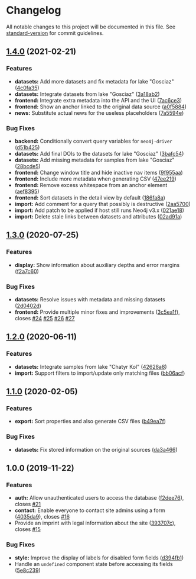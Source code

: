 # Changelog

All notable changes to this project will be documented in this file. See [standard-version](https://github.com/conventional-changelog/standard-version) for commit guidelines.

## [1.4.0](https://github.com/nether-cat/nether-db/compare/v1.3.0...v1.4.0) (2021-02-21)


### Features

* **datasets:** Add more datasets and fix metadata for lake "Gosciaz" ([4c0fa35](https://github.com/nether-cat/nether-db/commit/4c0fa35ee431352cc315955c8532b68583b2ca15))
* **datasets:** Integrate datasets from lake "Gosciaz" ([3a18ab2](https://github.com/nether-cat/nether-db/commit/3a18ab276167d2c65a8657f44a61f75c4329c36c))
* **frontend:** Integrate extra metadata into the API and the UI ([7ac6ce3](https://github.com/nether-cat/nether-db/commit/7ac6ce33842b672f282e82aeca5ce53ce43add64))
* **frontend:** Show an anchor linked to the original data source ([a0f5884](https://github.com/nether-cat/nether-db/commit/a0f58845546197c6d632178e75df058122aa45aa))
* **news:** Substitute actual news for the useless placeholders ([7a5594e](https://github.com/nether-cat/nether-db/commit/7a5594ea040fc5ae9908867c2717b626231f60ab))


### Bug Fixes

* **backend:** Conditionally convert query variables for `neo4j-driver` ([d51b425](https://github.com/nether-cat/nether-db/commit/d51b425719ab5ca83e74eeead4e9918cefafa149))
* **datasets:** Add final DOIs to the datasets for lake "Gosciaz" ([3bafc54](https://github.com/nether-cat/nether-db/commit/3bafc5480c1c3c505d9c90f64b4ad50bd14d8fdd))
* **datasets:** Add missing metadata for samples from lake "Gosciaz" ([28bcde5](https://github.com/nether-cat/nether-db/commit/28bcde51d8b9de7085f7186d6d6ba4440a4bc003))
* **frontend:** Change window title and hide inactive nav items ([9f955aa](https://github.com/nether-cat/nether-db/commit/9f955aa0865448bb2b88654762f21563d6e3c325))
* **frontend:** Include more metadata when generating CSV ([47ee219](https://github.com/nether-cat/nether-db/commit/47ee2195cf31db6c1147c15397b8a8a2b16dbf08))
* **frontend:** Remove excess whitespace from an anchor element ([aef8395](https://github.com/nether-cat/nether-db/commit/aef8395e3a92f4d5f662b6957a39aeb957621bcd))
* **frontend:** Sort datasets in the detail view by default ([186fa8a](https://github.com/nether-cat/nether-db/commit/186fa8af48eae49e06ff88d0fb639b0033f9ae56))
* **import:** Add comment for a query that possibly is destructive ([2aa5700](https://github.com/nether-cat/nether-db/commit/2aa57006d5adaf1fd2b9c7ac04933ddb50884c9c))
* **import:** Add patch to be applied if host still runs Neo4j v3.x ([021ae18](https://github.com/nether-cat/nether-db/commit/021ae1853e0a28059264dfa38666e1a8e00c2807))
* **import:** Delete stale links between datasets and attributes ([02ad91a](https://github.com/nether-cat/nether-db/commit/02ad91ab29c885afa7740553363384f9857a3c08))

## [1.3.0](https://github.com/nether-cat/nether-db/compare/v1.2.0...v1.3.0) (2020-07-25)


### Features

* **display:** Show information about auxiliary depths and error margins ([f2a7c60](https://github.com/nether-cat/nether-db/commit/f2a7c60820d2fc8e7d36d6c4a50b3b9ede23f268))


### Bug Fixes

* **datasets:** Resolve issues with metadata and missing datasets ([2d0402d](https://github.com/nether-cat/nether-db/commit/2d0402dad23eda9debf1f7cfaf193616c8dac3ef))
* **frontend:** Provide multiple minor fixes and improvements ([3c5ea1f](https://github.com/nether-cat/nether-db/commit/3c5ea1f8372e18d93b67ef428707012f7b694f01)), closes [#24](https://gitlab.forgefire.net/gfz/nether-db/issues/24) [#25](https://gitlab.forgefire.net/gfz/nether-db/issues/25) [#26](https://gitlab.forgefire.net/gfz/nether-db/issues/26) [#27](https://gitlab.forgefire.net/gfz/nether-db/issues/27)

## [1.2.0](https://github.com/nether-cat/nether-db/compare/v1.1.0...v1.2.0) (2020-06-11)


### Features

* **datasets:** Integrate samples from lake "Chatyr Kol" ([42628a8](https://github.com/nether-cat/nether-db/commit/42628a823fe35adc12b8473ebe92a3269b529242))
* **import:** Support filters to import/update only matching files ([bb06acf](https://github.com/nether-cat/nether-db/commit/bb06acfd0509b2171a9ed09b7e9d711c7295c0bc))

## [1.1.0](https://github.com/nether-cat/nether-db/compare/v1.0.0...v1.1.0) (2020-02-05)


### Features

* **export:** Sort properties and also generate CSV files ([b49ea7f](https://github.com/nether-cat/nether-db/commit/b49ea7f08e4eb2567665e9d75ede15c6ea09fb05))


### Bug Fixes

* **datasets:** Fix stored information on the original sources ([da3a466](https://github.com/nether-cat/nether-db/commit/da3a466fd09fd34c03dd45de23162aaa2da2efa8))

## 1.0.0 (2019-11-22)


### Features

* **auth:** Allow unauthenticated users to access the database ([f2dee76](https://github.com/nether-cat/nether-db/commit/f2dee76dd82cbbd5d3fcc0429c5d63b24d4eb2cc)), closes [#21](https://gitlab.forgefire.net/gfz/nether-db/issues/21)
* **contact:** Enable everyone to contact site admins using a form ([4035da9](https://github.com/nether-cat/nether-db/commit/4035da91df75e355090363f83a1190ec2e9158fb)), closes [#16](https://gitlab.forgefire.net/gfz/nether-db/issues/16)
* Provide an imprint with legal information about the site ([393707c](https://github.com/nether-cat/nether-db/commit/393707c7b62b31991c9827139915e1beb29c67cc)), closes [#15](https://gitlab.forgefire.net/gfz/nether-db/issues/15)


### Bug Fixes

* **style:** Improve the display of labels for disabled form fields ([d394fb1](https://github.com/nether-cat/nether-db/commit/d394fb169bed6bde2c21ae466aec429343a255ac))
* Handle an `undefined` component state before accessing its fields ([5e8c239](https://github.com/nether-cat/nether-db/commit/5e8c2391865fced1b36ef0c7c05d900eef8aef5c))
